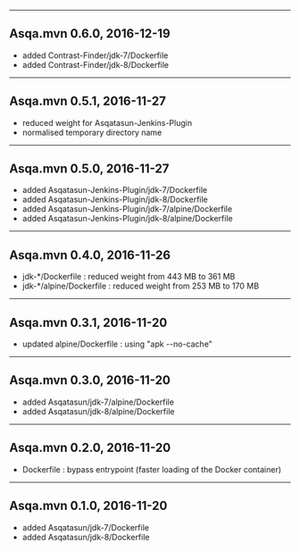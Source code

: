 
--------------------------------
Asqa.mvn 0.6.0, 2016-12-19
--------------------------------
- added Contrast-Finder/jdk-7/Dockerfile
- added Contrast-Finder/jdk-8/Dockerfile

--------------------------------
Asqa.mvn 0.5.1, 2016-11-27
--------------------------------
- reduced weight for Asqatasun-Jenkins-Plugin
- normalised temporary directory name

--------------------------------
Asqa.mvn 0.5.0, 2016-11-27
--------------------------------
- added Asqatasun-Jenkins-Plugin/jdk-7/Dockerfile
- added Asqatasun-Jenkins-Plugin/jdk-8/Dockerfile
- added Asqatasun-Jenkins-Plugin/jdk-7/alpine/Dockerfile
- added Asqatasun-Jenkins-Plugin/jdk-8/alpine/Dockerfile

--------------------------------
Asqa.mvn 0.4.0, 2016-11-26
--------------------------------
- jdk-*/Dockerfile        : reduced weight from 443 MB to 361 MB
- jdk-*/alpine/Dockerfile : reduced weight from 253 MB to 170 MB

--------------------------------
Asqa.mvn 0.3.1, 2016-11-20
--------------------------------
- updated alpine/Dockerfile : using "apk --no-cache"

--------------------------------
Asqa.mvn 0.3.0, 2016-11-20
--------------------------------
- added Asqatasun/jdk-7/alpine/Dockerfile
- added Asqatasun/jdk-8/alpine/Dockerfile

--------------------------------
Asqa.mvn 0.2.0, 2016-11-20
--------------------------------
- Dockerfile : bypass entrypoint (faster loading of the Docker container)

--------------------------------
Asqa.mvn 0.1.0, 2016-11-20
--------------------------------
- added Asqatasun/jdk-7/Dockerfile
- added Asqatasun/jdk-8/Dockerfile



